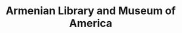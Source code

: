 ---
layout: repo
title: "Armenian Library and Museum of America"
id: 18227
permalink: repos/18227/
---